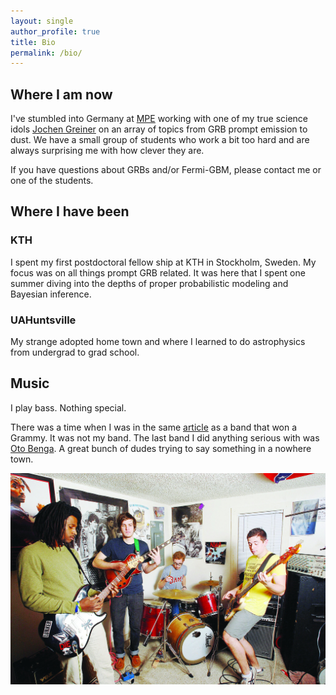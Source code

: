 ```yaml
---
layout: single
author_profile: true
title: Bio
permalink: /bio/
---
```


## Where I am now
I've stumbled into Germany at [MPE](https://www.mpe.mpg.de/main) working with one of my true science idols [Jochen Greiner](http://www.mpe.mpg.de/~jcg/) on an array of topics from GRB prompt emission to dust. We have a small group of students who work a bit too hard and are always surprising me with how clever they are. 

If you have questions about GRBs and/or Fermi-GBM, please contact me or one of the students.


## Where I have been

### KTH

I spent my first postdoctoral fellow ship at KTH in Stockholm, Sweden. My focus was on all things prompt GRB related. It was here that I spent one summer diving into the depths of proper probabilistic modeling and Bayesian inference. 

### UAHuntsville

My strange adopted home town and where I learned to do astrophysics from undergrad to grad school.  




## Music

I play bass. Nothing special. 



There was a time when I was in the same [article](https://www.al.com/entertainment/2012/01/12_huntsville_area_musicians_t.html) as a band that won a Grammy. It was not my band. The last band I did anything serious with was [Oto Benga](https://otobenga.bandcamp.com). A great bunch of dudes trying to say something in a nowhere town. 

![alt text](/assets/images/oto.jpg "Oto Benga")
